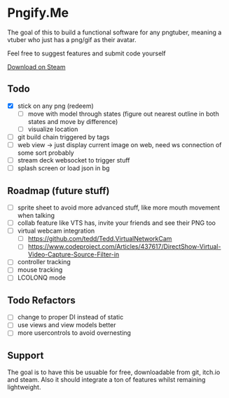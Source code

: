 # Pngify.Me
The goal of this to build a functional software for any pngtuber, 
meaning a vtuber who just has a png/gif as their avatar.

Feel free to suggest features and submit code yourself

[Download on Steam](https://store.steampowered.com/app/3337800/Pngifyme)

## Todo
- [x] stick on any png (redeem)
	- [ ] move with model through states (figure out nearest outline in both states and move by difference)
	- [ ] visualize location
- [ ] git build chain triggered by tags 
- [ ] web view -> just display current image on web, need ws connection of some sort probably
- [ ] stream deck websocket to trigger stuff
- [ ] splash screen or load json in bg

## Roadmap (future stuff)
- [ ] sprite sheet to avoid more advanced stuff, like more mouth movement when talking
- [ ] collab feature like VTS has, invite your friends and see their PNG too
- [ ] virtual webcam integration
	- [ ] https://github.com/tedd/Tedd.VirtualNetworkCam
	- [ ] https://www.codeproject.com/Articles/437617/DirectShow-Virtual-Video-Capture-Source-Filter-in
- [ ] controller tracking
- [ ] mouse tracking
- [ ] LCOLONQ mode

## Todo Refactors
- [ ] change to proper DI instead of static
- [ ] use views and view models better
- [ ] more usercontrols to avoid overnesting

## Support
The goal is to have this be usuable for free, downloadable from git, itch.io and steam.
Also it should integrate a ton of features whilst remaining lightweight.